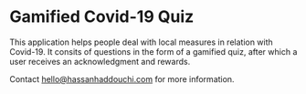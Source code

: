 # Gamified Covid-19 Quiz

This application helps people deal with local measures in relation with Covid-19. It consits of questions in the form of a gamified quiz, after which a user receives an acknowledgment and rewards.

Contact hello@hassanhaddouchi.com for more information.
